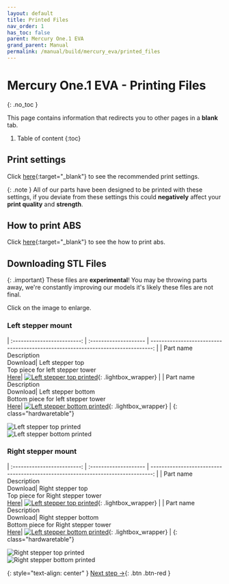 ```yaml
---
layout: default
title: Printed Files
nav_order: 1
has_toc: false
parent: Mercury One.1 EVA
grand_parent: Manual
permalink: /manual/build/mercury_eva/printed_files
---
```


# Mercury One.1 EVA - Printing Files
{: .no_toc }

This page contains information that redirects you to other pages in a **blank** tab. 

1. Table of content
{:toc}

## Print settings

Click [here](/standard/print/settings){:target="_blank"} to see the recommended print settings.

{: .note }
All of our parts have been designed to be printed with these settings, if you deviate from these settings this could **negatively** affect your **print quality** and **strength**.

## How to print ABS

Click [here](/manual/print/abs){:target="_blank"} to see the how to print abs.

## Downloading STL Files

{: .important}
These files are **experimental**! You may be throwing parts away, we're constantly improving our models it's likely these files are not final.

Click on the image to enlarge.

### Left stepper mount
   
| :-------------------------: | :--------------------       | -------------------------------------------------------------------------------: |
| Part name<br>Description<br>Download| Left stepper top<br>Top piece for left stepper tower<br>[Here](../../../assets/stl/m1_1/stepper_mount_top_left.stl)|     [![Left stepper top printed](../../../assets/images/instructions/printer_stepper_left_top.png)](#lightbox__item_1){: .lightbox_wrapper} |
| Part name<br>Description<br>Download| Left stepper bottom<br>Bottom piece for left stepper tower<br>[Here](../../../assets/stl/m1_1/stepper_mount_bottom_left.stl)|     [![Left stepper bottom printed](../../../assets/images/instructions/printed_stepper_left_bottom.png)](#lightbox__item_2){: .lightbox_wrapper} |
{: class="hardwaretable"}


<div onclick="location.href='#left-stepper-mount';"  id="lightbox__item_1"  class="lightbox__item">
    <div class="lightbox__content">
    <div class="lightbox__titlebar"></div>
        <a href="#left-stepper-mount" class="close"></a>
        <img src="../../../assets/images/instructions/printer_stepper_left_top.png" alt="Left stepper top printed">
    </div>
</div>

<div onclick="location.href='#left-stepper-mount';"  id="lightbox__item_2"  class="lightbox__item">
    <div class="lightbox__content">
    <div class="lightbox__titlebar"></div>
        <a href="#left-stepper-mount" class="close"></a>
        <img src="../../../assets/images/instructions/printed_stepper_left_bottom.png" alt="Left stepper bottom printed">
    </div>
</div>

### Right stepper mount
   
| :-------------------------: | :--------------------       | -------------------------------------------------------------------------------: |
| Part name<br>Description<br>Download| Right stepper top<br>Top piece for Right stepper tower<br>[Here](../../../assets/stl/m1_1/stepper_mount_top_right.stl)|     [![Left stepper top printed](../../../assets/images/instructions/printer_stepper_right_top.png)](#lightbox__item_3){: .lightbox_wrapper} |
| Part name<br>Description<br>Download| Right stepper bottom<br>Bottom piece for Right stepper tower<br>[Here](../../../assets/stl/m1_1/stepper_mount_bottom_right.stl)|     [![Left stepper bottom printed](../../../assets/images/instructions/printed_stepper_right_bottom.png)](#lightbox__item_4){: .lightbox_wrapper} |
{: class="hardwaretable"}


<div onclick="location.href='#Right-top-stepper-mount';"  id="lightbox__item_3"  class="lightbox__item">
    <div class="lightbox__content">
    <div class="lightbox__titlebar"></div>
        <a href="#Right-top-stepper-mount" class="close"></a>
        <img src="../../../assets/images/instructions/printer_stepper_Right_top.png" alt="Right stepper top printed">
    </div>
</div>

<div onclick="location.href='#Right-bottom-stepper-mount';"  id="lightbox__item_4"  class="lightbox__item">
    <div class="lightbox__content">
    <div class="lightbox__titlebar"></div>
        <a href="#Right-bottom-stepper-mount" class="close"></a>
        <img src="../../../assets/images/instructions/printed_stepper_Right_bottom.png" alt="Right stepper bottom printed">
    </div>
</div>


{: style="text-align: center" }
<span class="fs-8">
[Next step &rarr;](/manual/build/mercury_eva/empty_frame){: .btn .btn-red }
</span>